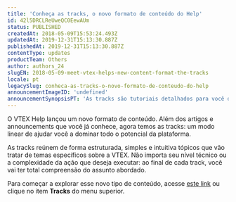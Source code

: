 ```yaml
---
title: 'Conheça as tracks, o novo formato de conteúdo do Help'
id: 42l5DRCLReUweQC0EewAUm
status: PUBLISHED
createdAt: 2018-05-09T15:53:24.493Z
updatedAt: 2019-12-31T15:13:30.887Z
publishedAt: 2019-12-31T15:13:30.887Z
contentType: updates
productTeam: Others
author: authors_24
slugEN: 2018-05-09-meet-vtex-helps-new-content-format-the-tracks
locale: pt
legacySlug: conheca-as-tracks-o-novo-formato-de-conteudo-do-help
announcementImageID: 'undefined'
announcementSynopsisPT: 'As tracks são tutoriais detalhados para você dominar todo o potencial da plataforma VTEX.'
---
```


O VTEX Help lançou um novo formato de conteúdo. Além dos artigos e announcements que você já conhece, agora temos as tracks: um modo linear de ajudar você a dominar todo o potencial da plataforma. 

As tracks reúnem de forma estruturada, simples e intuitiva tópicos que vão tratar de temas específicos sobre a VTEX. Não importa seu nível técnico ou a complexidade da ação que deseja executar: ao final de cada track, você vai ter total compreensão do assunto abordado.

Para começar a explorar esse novo tipo de conteúdo, acesse [este link](http://help.vtex.com/pt/tracks) ou clique no item __Tracks__ do menu superior. 
